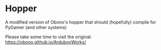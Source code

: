 # Hopper
A modified version of Obono's hopper that should (hopefully) compile for PyGamer (and other systems)

Please take some time to visit the original:
https://obono.github.io/ArduboyWorks/
